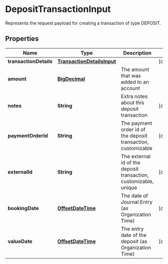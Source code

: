

# DepositTransactionInput

Represents the request payload for creating a transaction of type DEPOSIT.
## Properties

Name | Type | Description | Notes
------------ | ------------- | ------------- | -------------
**transactionDetails** | [**TransactionDetailsInput**](TransactionDetailsInput.md) |  |  [optional]
**amount** | [**BigDecimal**](BigDecimal.md) | The amount that was added to an account | 
**notes** | **String** | Extra notes about this deposit transaction |  [optional]
**paymentOrderId** | **String** | The payment order id of the deposit transaction, customizable |  [optional]
**externalId** | **String** | The external id of the deposit transaction, customizable, unique |  [optional]
**bookingDate** | [**OffsetDateTime**](OffsetDateTime.md) | The date of Journal Entry (as Organization Time) |  [optional]
**valueDate** | [**OffsetDateTime**](OffsetDateTime.md) | The entry date of the deposit (as Organization Time) |  [optional]



